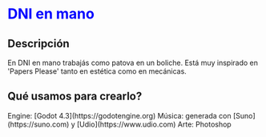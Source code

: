 <h1 style="color:blue">DNI en mano</h1>
<h2>Descripción</h2>
<p>En DNI en mano trabajás como patova en un boliche. Está muy inspirado en 'Papers Please' tanto en estética como en mecánicas.</p>
<h2>Qué usamos para crearlo?</h2>
Engine: [Godot 4.3](https://godotengine.org)  
Música: generada con [Suno](https://suno.com) y [Udio](https://www.udio.com)  
Arte: Photoshop
